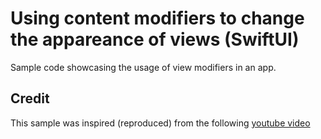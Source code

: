 # Using content modifiers to change the appareance of views (SwiftUI)

Sample code showcasing the usage of view modifiers in an app.

## Credit

This sample was inspired (reproduced) from the following [youtube video](https://www.youtube.com/watch?v=bc6EhMPj-uQ)